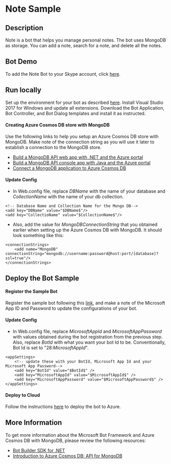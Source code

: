 # Note Sample

## Description
Note is a bot that helps you manage personal notes. The bot uses MongoDB as storage. You can add a note, search for a note, and delete all the notes.

## Bot Demo
To add the Note Bot to your Skype account, click [here](https://join.skype.com/bot/d567a1c2-ffe6-400d-b955-efc15f64f085).

## Run locally
Set up the environment for your bot as described [here](https://docs.microsoft.com/en-us/bot-framework/dotnet/bot-builder-dotnet-quickstart). Install Visual Studio 2017 for Windows and update all extensions. Download the Bot Application, Bot Controller, and Bot Dialog templates and install it as instructed.

#### Creating Azure Cosmos DB store with MongoDB

Use the following links to help you setup an Azure Cosmos DB store with MongoDB.  Make note of the connection string as you will use it later to establish a connection to the MongoDB store.

- [Build a MongoDB API web app with .NET and the Azure portal](https://docs.microsoft.com/en-us/azure/cosmos-db/create-mongodb-dotnet)
- [Build a MongoDB API console app with Java and the Azure portal](https://docs.microsoft.com/en-us/azure/cosmos-db/create-mongodb-java)
- [Connect a MongoDB application to Azure Cosmos DB](https://docs.microsoft.com/en-us/azure/cosmos-db/connect-mongodb-account)

#### Update Config

- In Web.config file, replace $DBName$ with the name of your database and $CollectionName$ with the name of your db collection.
```
<!-- Database Name and Collection Name for the Mongo DB-->
<add key="DBName" value="$DBName$"/>
<add key="CollectioName" value="$CollectionName$"/>
```
- Also, add the value for $MongoDBConnectionString$ that you obtained earlier when setting up the Azure Cosmos DB with MongoDB. It should look something like this:
```
<connectionStrings>
    <add name="MongoDB" connectionString="mongodb://username:password@host:port/[database]?ssl=true"/>
</connectionStrings>
```

## Deploy the Bot Sample

#### Register the Sample Bot
Register the sample bot following this [link](https://docs.microsoft.com/en-us/bot-framework/portal-register-bot), and make a note of the Microsoft App ID and Password to update the configurations of your bot.

#### Update Config

- In Web.config file, replace $MicrosoftAppId$ and $MicrosoftAppPassword$ with values obtained during the bot registration from the previous step. Also, replace $BotId$ with what you want your bot Id to be. Conventionally, Bot Id is set to "28:$MicrosoftAppId$".
```
<appSettings>
    <!-- update these with your BotId, Microsoft App Id and your Microsoft App Password-->
    <add key="BotId" value="$BotId$" />
    <add key="MicrosoftAppId" value="$MicrosoftAppId$" />
    <add key="MicrosoftAppPassword" value="$MicrosoftAppPassword$" />
</appSettings>
```

#### Deploy to Cloud

Follow the instructions [here](https://docs.microsoft.com/en-us/bot-framework/deploy-bot-overview) to deploy the bot to Azure.

## More Information
To get more information about the Microsoft Bot Framework and Azure Cosmos DB with MongoDB, please review the following resources:
- [Bot Builder SDK for .NET](https://docs.microsoft.com/en-us/bot-framework/dotnet/bot-builder-dotnet-overview)
- [Introduction to Azure Cosmos DB: API for MongoDB](https://docs.microsoft.com/en-us/azure/cosmos-db/mongodb-introduction)
